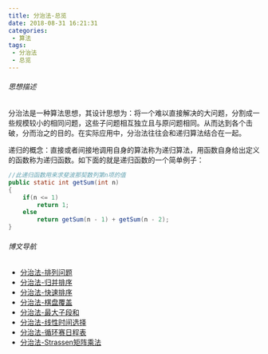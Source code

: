 ```yaml
---
title: 分治法-总览
date: 2018-08-31 16:21:31
categories: 
 - 算法
tags: 
 - 分治法
 - 总览
---
```

###### 思想描述
分治法是一种算法思想，其设计思想为：将一个难以直接解决的大问题，分割成一些规模较小的相同问题，这些子问题相互独立且与原问题相同。从而达到各个击破，分而治之的目的。在实际应用中，分治法往往会和递归算法结合在一起。
<!--More-->
递归的概念：直接或者间接地调用自身的算法称为递归算法，用函数自身给出定义的函数称为递归函数。如下面的就是递归函数的一个简单例子：
```Java
//此递归函数用来求斐波那契数列第n项的值
public static int getSum(int n)
{
    if(n <= 1)
        return 1;
    else
        return getSum(n - 1) + getSum(n - 2);
}
```
###### 博文导航
* [分治法-排列问题](/算法/分治法-排列问题)
* [分治法-归并排序](/算法/分治法-归并排序)
* [分治法-快速排序](/算法/分治法-快速排序)
* [分治法-棋盘覆盖](/算法/分治法-棋盘覆盖)
* [分治法-最大子段和](/算法/分治法-最大子段和)
* [分治法-线性时间选择](/算法/分治法-线性时间选择)
* [分治法-循环赛日程表](/算法/分治法-循环赛日程表)
* [分治法-Strassen矩阵乘法](/算法/分治法-Strassen矩阵乘法)